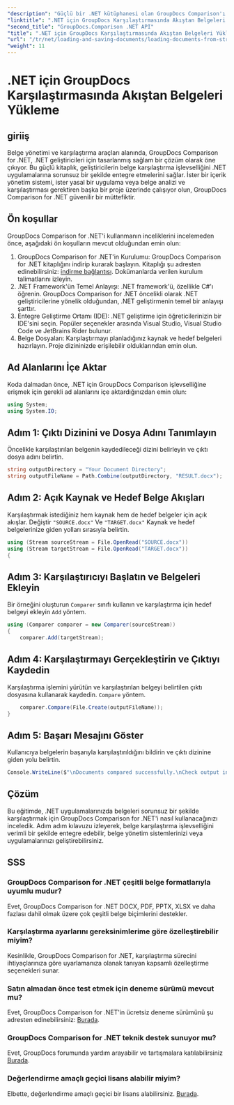 ```yaml
---
"description": "Güçlü bir .NET kütüphanesi olan GroupDocs Comparison'ı kullanarak .NET uygulamalarındaki belgeleri zahmetsizce nasıl karşılaştıracağınızı öğrenin."
"linktitle": ".NET için GroupDocs Karşılaştırmasında Akıştan Belgeleri Yükleme"
"second_title": "GroupDocs.Comparison .NET API"
"title": ".NET için GroupDocs Karşılaştırmasında Akıştan Belgeleri Yükleme"
"url": "/tr/net/loading-and-saving-documents/loading-documents-from-stream/"
"weight": 11
---
```


# .NET için GroupDocs Karşılaştırmasında Akıştan Belgeleri Yükleme

## giriiş
Belge yönetimi ve karşılaştırma araçları alanında, GroupDocs Comparison for .NET, .NET geliştiricileri için tasarlanmış sağlam bir çözüm olarak öne çıkıyor. Bu güçlü kitaplık, geliştiricilerin belge karşılaştırma işlevselliğini .NET uygulamalarına sorunsuz bir şekilde entegre etmelerini sağlar. İster bir içerik yönetim sistemi, ister yasal bir uygulama veya belge analizi ve karşılaştırması gerektiren başka bir proje üzerinde çalışıyor olun, GroupDocs Comparison for .NET güvenilir bir müttefiktir.
## Ön koşullar
GroupDocs Comparison for .NET'i kullanmanın inceliklerini incelemeden önce, aşağıdaki ön koşulların mevcut olduğundan emin olun:
1. GroupDocs Comparison for .NET'in Kurulumu: GroupDocs Comparison for .NET kitaplığını indirip kurarak başlayın. Kitaplığı şu adresten edinebilirsiniz: [indirme bağlantısı](https://releases.groupdocs.com/comparison/net/). Dokümanlarda verilen kurulum talimatlarını izleyin.
2. .NET Framework'ün Temel Anlayışı: .NET framework'ü, özellikle C#'ı öğrenin. GroupDocs Comparison for .NET öncelikli olarak .NET geliştiricilerine yönelik olduğundan, .NET geliştirmenin temel bir anlayışı şarttır.
3. Entegre Geliştirme Ortamı (IDE): .NET geliştirme için öğreticilerinizin bir IDE'sini seçin. Popüler seçenekler arasında Visual Studio, Visual Studio Code ve JetBrains Rider bulunur.
4. Belge Dosyaları: Karşılaştırmayı planladığınız kaynak ve hedef belgeleri hazırlayın. Proje dizininizde erişilebilir olduklarından emin olun.

## Ad Alanlarını İçe Aktar
Koda dalmadan önce, .NET için GroupDocs Comparison işlevselliğine erişmek için gerekli ad alanlarını içe aktardığınızdan emin olun:
```csharp
using System;
using System.IO;
```
## Adım 1: Çıktı Dizinini ve Dosya Adını Tanımlayın
Öncelikle karşılaştırılan belgenin kaydedileceği dizini belirleyin ve çıktı dosya adını belirtin.
```csharp
string outputDirectory = "Your Document Directory";
string outputFileName = Path.Combine(outputDirectory, "RESULT.docx");
```
## Adım 2: Açık Kaynak ve Hedef Belge Akışları
Karşılaştırmak istediğiniz hem kaynak hem de hedef belgeler için açık akışlar. Değiştir `"SOURCE.docx"` Ve `"TARGET.docx"` Kaynak ve hedef belgelerinize giden yolları sırasıyla belirtin.
```csharp
using (Stream sourceStream = File.OpenRead("SOURCE.docx"))
using (Stream targetStream = File.OpenRead("TARGET.docx"))
{
```
## Adım 3: Karşılaştırıcıyı Başlatın ve Belgeleri Ekleyin
Bir örneğini oluşturun `Comparer` sınıfı kullanın ve karşılaştırma için hedef belgeyi ekleyin `Add` yöntem.
```csharp
using (Comparer comparer = new Comparer(sourceStream))
{
    comparer.Add(targetStream);
```
## Adım 4: Karşılaştırmayı Gerçekleştirin ve Çıktıyı Kaydedin
Karşılaştırma işlemini yürütün ve karşılaştırılan belgeyi belirtilen çıktı dosyasına kullanarak kaydedin. `Compare` yöntem.
```csharp
    comparer.Compare(File.Create(outputFileName));
}
```
## Adım 5: Başarı Mesajını Göster
Kullanıcıya belgelerin başarıyla karşılaştırıldığını bildirin ve çıktı dizinine giden yolu belirtin.
```csharp
Console.WriteLine($"\nDocuments compared successfully.\nCheck output in {outputDirectory}.");
```

## Çözüm
Bu eğitimde, .NET uygulamalarınızda belgeleri sorunsuz bir şekilde karşılaştırmak için GroupDocs Comparison for .NET'i nasıl kullanacağınızı inceledik. Adım adım kılavuzu izleyerek, belge karşılaştırma işlevselliğini verimli bir şekilde entegre edebilir, belge yönetim sistemlerinizi veya uygulamalarınızı geliştirebilirsiniz.
## SSS
### GroupDocs Comparison for .NET çeşitli belge formatlarıyla uyumlu mudur?
Evet, GroupDocs Comparison for .NET DOCX, PDF, PPTX, XLSX ve daha fazlası dahil olmak üzere çok çeşitli belge biçimlerini destekler.
### Karşılaştırma ayarlarını gereksinimlerime göre özelleştirebilir miyim?
Kesinlikle, GroupDocs Comparison for .NET, karşılaştırma sürecini ihtiyaçlarınıza göre uyarlamanıza olanak tanıyan kapsamlı özelleştirme seçenekleri sunar.
### Satın almadan önce test etmek için deneme sürümü mevcut mu?
Evet, GroupDocs Comparison for .NET'in ücretsiz deneme sürümünü şu adresten edinebilirsiniz: [Burada](https://releases.groupdocs.com/).
### GroupDocs Comparison for .NET teknik destek sunuyor mu?
Evet, GroupDocs forumunda yardım arayabilir ve tartışmalara katılabilirsiniz [Burada](https://forum.groupdocs.com/c/comparison/12).
### Değerlendirme amaçlı geçici lisans alabilir miyim?
Elbette, değerlendirme amaçlı geçici bir lisans alabilirsiniz. [Burada](https://purchase.groupdocs.com/temporary-license/).